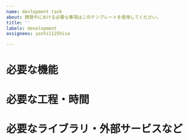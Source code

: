 ```yaml
---
name: devlopment task
about: 開発中における必要な事項はこのテンプレートを使用してください。
title: ''
labels: development
assignees: yoshi1125hisa

---
```


# 必要な機能

# 必要な工程・時間

# 必要なライブラリ・外部サービスなど
